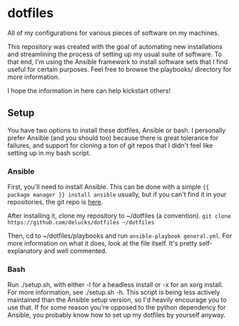 dotfiles
========

All of my configurations for various pieces of software on my machines.

This repository was created with the goal of automating new installations
and streamlining the process of setting up my usual suite of software.
To that end, I'm using the Ansible framework to install software sets that I find
useful for certain purposes. Feel free to browse the playbooks/ directory for more
information.

I hope the information in here can help kickstart others!

Setup
-----

You have two options to install these dotfiles, Ansible or bash. I personally prefer
Ansible (and you should too) because there is great tolerance for failures, and support
for cloning a ton of git repos that I didn't feel like setting up in my bash script.

### Ansible

First, you'll need to install Ansible. This can be done with a simple `{{ package manager }} install
ansible` usually, but if you can't find it in your repositories, the git repo is [here](https://github.com/ansible/ansible/). 

After installing it, clone my repository to ~/dotfiles (a convention).
`git clone https://github.com/delucks/dotfiles ~/dotfiles`

Then, cd to ~/dotfiles/playbooks and run `ansible-playbook general.yml`. For more
information on what it does, look at the file itself. It's pretty self-explanatory and well commented.

### Bash

Run ./setup.sh, with either -l for a headless install or -x for an xorg install.
For more information, see ./setup.sh -h. This script is being less actively maintained than the
Ansible setup version, so I'd heavily encourage you to use that. If for some reason you're opposed to
the python dependency for Ansible, you probably know how to set up my dotfiles by yourself anyway.
